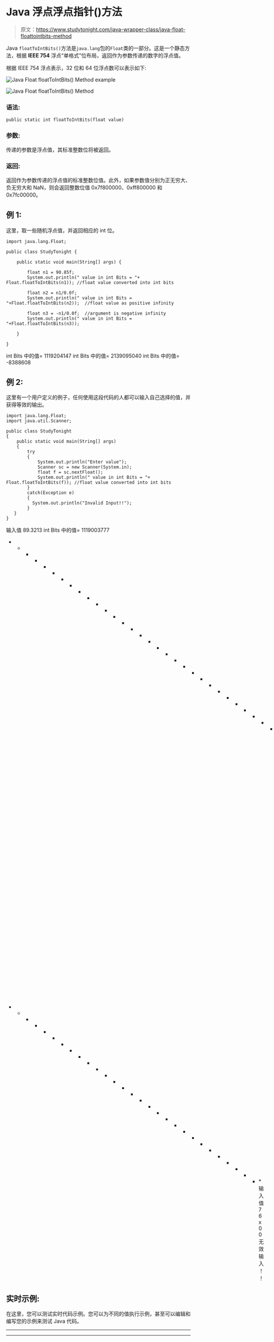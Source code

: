 # Java 浮点浮点指针()方法

> 原文：<https://www.studytonight.com/java-wrapper-class/java-float-floattointbits-method>

Java `floatToIntBits()`方法是`java.lang`包的`Float`类的一部分。这是一个静态方法，根据 **IEEE 754** 浮点“单格式”位布局，返回作为参数传递的数字的浮点值。

根据 IEEE 754 浮点表示，32 位和 64 位浮点数可以表示如下:

![Java Float floatToIntBits() Method example](../Images/6214b7e3f9b3206e734dc0a9bbe8d47c.png)

![Java Float floatToIntBits() Method](../Images/32da487aceefb87daaec609c80630b4a.png)

### 语法:

```
public static int floatToIntBits(float value) 
```

### 参数:

传递的参数是浮点值，其标准整数位将被返回。

### 返回:

返回作为参数传递的浮点值的标准整数位值。此外，如果参数值分别为正无穷大、负无穷大和 NaN，则会返回整数位值 0x7f800000、0xff800000 和 0x7fc00000。

## 例 1:

这里，取一些随机浮点值，并返回相应的 int 位。

```
import java.lang.Float;

public class StudyTonight {

	public static void main(String[] args) {

		float n1 = 90.85f;  
		System.out.println(" value in int Bits = "+ Float.floatToIntBits(n1)); //float value converted into int bits 

		float n2 = n1/0.0f;  
		System.out.println(" value in int Bits = "+Float.floatToIntBits(n2));  //float value as positive infinity

		float n3 = -n1/0.0f;  //argument is negative infinity 
		System.out.println(" value in int Bits = "+Float.floatToIntBits(n3));  

	}

} 
```

int Bits 中的值= 1119204147
int Bits 中的值= 2139095040
int Bits 中的值= -8388608

## 例 2:

这里有一个用户定义的例子，任何使用这段代码的人都可以输入自己选择的值，并获得等效的输出。

```
import java.lang.Float;
import java.util.Scanner;

public class StudyTonight 
{  
    public static void main(String[] args)
    {  
        try
        {
            System.out.println("Enter value");
            Scanner sc = new Scanner(System.in);
            float f = sc.nextFloat();
            System.out.println(" value in int Bits = "+ Float.floatToIntBits(f)); //float value converted into int bits 
        }
        catch(Exception e)
        {
          System.out.println("Invalid Input!!");
        }  
   }  
} 
```

输入值
89.3213
int Bits 中的值= 1119003777
* * * * * * * * * * * * * * * * * * * * * * * * * * * * * * * * * int Bits 中的值
输入值
-45.66
int Bits 中的值=-1036606505
* * * * * * * * * * * * * * * * * * * * * * * * * * * * * *输入值
76x00
无效输入！！

## 实时示例:

在这里，您可以测试实时代码示例。您可以为不同的值执行示例，甚至可以编辑和编写您的示例来测试 Java 代码。

* * *

* * *